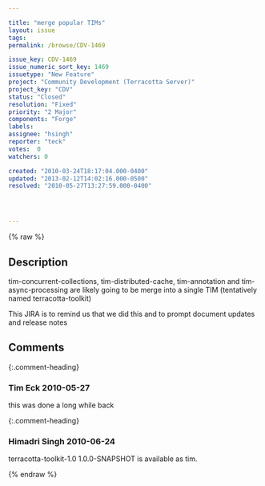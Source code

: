 ```yaml
---

title: "merge popular TIMs"
layout: issue
tags: 
permalink: /browse/CDV-1469

issue_key: CDV-1469
issue_numeric_sort_key: 1469
issuetype: "New Feature"
project: "Community Development (Terracotta Server)"
project_key: "CDV"
status: "Closed"
resolution: "Fixed"
priority: "2 Major"
components: "Forge"
labels: 
assignee: "hsingh"
reporter: "teck"
votes:  0
watchers: 0

created: "2010-03-24T18:17:04.000-0400"
updated: "2013-02-12T14:02:16.000-0500"
resolved: "2010-05-27T13:27:59.000-0400"




---
```


{% raw %}

## Description

<div markdown="1" class="description">

tim-concurrent-collections, tim-distributed-cache, tim-annotation and tim-async-processing are likely going to be merge into a single TIM (tentatively named terracotta-toolkit) 

This JIRA is to remind us that we did this and to prompt document updates and release notes


</div>

## Comments


{:.comment-heading}
### **Tim Eck** <span class="date">2010-05-27</span>

<div markdown="1" class="comment">

this was done a long while back

</div>


{:.comment-heading}
### **Himadri Singh** <span class="date">2010-06-24</span>

<div markdown="1" class="comment">

terracotta-toolkit-1.0 1.0.0-SNAPSHOT is available as tim.

</div>



{% endraw %}
